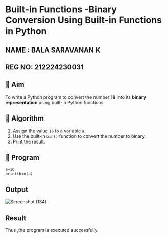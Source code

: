 # Built-in Functions -Binary Conversion Using Built-in Functions in Python

## NAME : BALA SARAVANAN K
## REG NO: 212224230031
## 🎯 Aim
To write a Python program to convert the number **16** into its **binary representation** using built-in Python functions.

## 🧠 Algorithm
1. Assign the value `16` to a variable `a`.
2. Use the built-in `bin()` function to convert the number to binary.
3. Print the result.

## 🧾 Program

```
a=16 
print(bin(a)
```
## Output
![Screenshot (134)](https://github.com/user-attachments/assets/740cd71d-506b-4f8a-a0b7-5fe8554481a1)

## Result
Thus ,the program is executed successfully.
